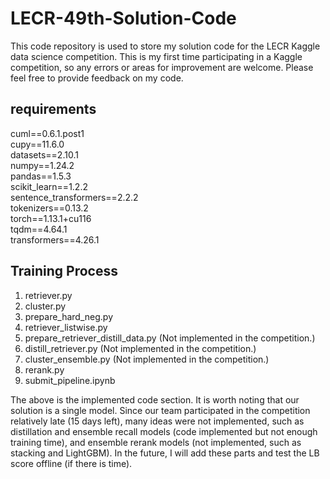 # LECR-49th-Solution-Code

This code repository is used to store my solution code for the LECR Kaggle data science competition. This is my first time participating in a Kaggle competition, so any errors or areas for improvement are welcome. Please feel free to provide feedback on my code.

## requirements
cuml==0.6.1.post1  
cupy==11.6.0   
datasets==2.10.1   
numpy==1.24.2   
pandas==1.5.3   
scikit_learn==1.2.2   
sentence_transformers==2.2.2   
tokenizers==0.13.2   
torch==1.13.1+cu116   
tqdm==4.64.1   
transformers==4.26.1

## Training Process
1. retriever.py
2. cluster.py
3. prepare_hard_neg.py
4. retriever_listwise.py
5. prepare_retriever_distill_data.py (Not implemented in the competition.)
6. distill_retriever.py (Not implemented in the competition.)
7. cluster_ensemble.py (Not implemented in the competition.)
8. rerank.py 
9. submit_pipeline.ipynb


The above is the implemented code section. It is worth noting that our solution is a single model. Since our team participated in the competition relatively late (15 days left), many ideas were not implemented, such as distillation and ensemble recall models (code implemented but not enough training time), and ensemble rerank models (not implemented, such as stacking and LightGBM). In the future, I will add these parts and test the LB score offline (if there is time).
